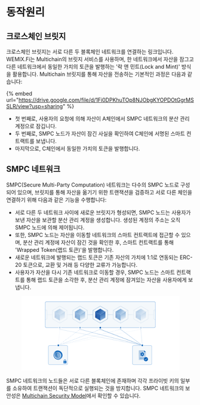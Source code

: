 # 동작원리

## 크로스체인 브릿지

크로스체인 브릿지는 서로 다른 두 블록체인 네트워크를 연결하는 링크입니다. WEMIX.Fi는 Multichain의 브릿지 서비스를 사용하며, 한 네트워크에서 자산을 잠그고 다른 네트워크에서 동일한 가치의 토큰을 발행하는 '락 앤 민트(Lock and Mint)' 방식을 활용합니다. Multichain 브릿지를 통해 자산을 전송하는 기본적인 과정은 다음과 같습니다:

{% embed url="https://drive.google.com/file/d/1Fi0DPKhuTOp8NJObgKYOPDOtGgrMSSLR/view?usp=sharing" %}

* 첫 번째로, 사용자의 요청에 의해 자산이 A체인에서 SMPC 네트워크의 분산 관리 계정으로 잠깁니다.
* 두 번째로, SMPC 노드가 자산이 잠긴 사실을 확인하여 C체인에 서명된 스마트 컨트랙트를 보냅니다.
* 마지막으로, C체인에서 동일한 가치의 토큰을 발행합니다.

## SMPC 네트워크

SMPC(Secure Multi-Party Computation) 네트워크는 다수의 SMPC 노드로 구성되어 있으며, 브릿지를 통해 자산을 옮기기 위한 트랜잭션을 검증하고 서로 다른 체인을 연결하기 위해 다음과 같은 기능을 수행합니다:

* 서로 다른 두 네트워크 사이에 새로운 브릿지가 형성되면, SMPC 노드는 사용자가 보낸 자산을 보관할 분산 관리 계정을 생성합니다. 생성된 계정의 주소는 오직 SMPC 노드에 의해 제어됩니다.
* 또한, SMPC 노드는 자산을 이동할 네트워크의 스마트 컨트랙트에 접근할 수 있으며, 분산 관리 계정에 자산이 잠긴 것을 확인한 후, 스마트 컨트랙트를 통해 'Wrapped Token(랩드 토큰)'을 발행합니다.
* 새로운 네트워크에 발행되는 랩드 토큰은 기존 자산의 가치에 1:1로 연동되는 ERC-20 토큰으로, 교환 및 거래 등 다양한 교류가 가능합니다.
* 사용자가 자산을 다시 기존 네트워크로 이동할 경우, SMPC 노드는 스마트 컨트랙트를 통해 랩드 토큰을 소각한 후, 분산 관리 계정에 잠겨있는 자산을 사용자에게 보냅니다.

<figure><img src="../../.gitbook/assets/04_SMPC.png" alt=""><figcaption></figcaption></figure>

SMPC 네트워크의 노드들은 서로 다른 블록체인에 존재하며 각각 프라이빗 키의 일부를 소유하여 트랜잭션이 독단적으로 실행되는 것을 방지합니다. SMPC 네트워크의 보안성은 [Multichain Security Model](https://docs.multichain.org/getting-started/security/security-model)에서 확인할 수 있습니다.
